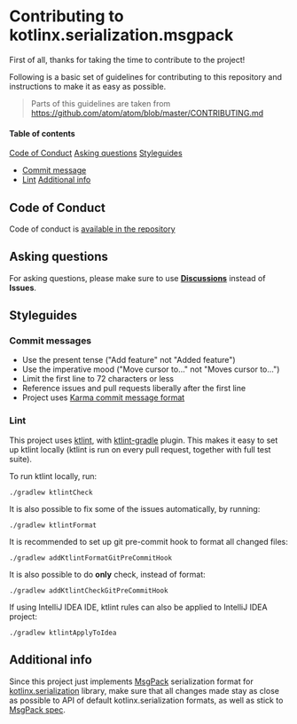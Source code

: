# Contributing to kotlinx.serialization.msgpack

First of all, thanks for taking the time to contribute to the project!

Following is a basic set of guidelines for contributing to this repository and instructions to make it as easy as possible.

> Parts of this guidelines are taken from https://github.com/atom/atom/blob/master/CONTRIBUTING.md

#### Table of contents

[Code of Conduct](#code-of-conduct)
[Asking questions](#asking-questions)
[Styleguides](#styleguides)
 - [Commit message](#commit-messages)
 - [Lint](#lint)
[Additional info](#additional-info)

## Code of Conduct

Code of conduct is [available in the repository](CODE_OF_CONDUCT.md)

## Asking questions

For asking questions, please make sure to use [**Discussions**](https://github.com/esensar/kotlinx-serialization-msgpack/discussions) instead of **Issues**.

## Styleguides

### Commit messages
 - Use the present tense ("Add feature" not "Added feature")
 - Use the imperative mood ("Move cursor to..." not "Moves cursor to...")
 - Limit the first line to 72 characters or less
 - Reference issues and pull requests liberally after the first line
 - Project uses [Karma commit message format](http://karma-runner.github.io/6.0/dev/git-commit-msg.html)

### Lint

This project uses [ktlint](https://ktlint.github.io/), with [ktlint-gradle](https://github.com/JLLeitschuh/ktlint-gradle) plugin. This makes it easy to set up ktlint locally (ktlint is run on every pull request, together with full test suite).

To run ktlint locally, run:
```
./gradlew ktlintCheck
```

It is also possible to fix some of the issues automatically, by running:
```
./gradlew ktlintFormat
```

It is recommended to set up git pre-commit hook to format all changed files:
```
./gradlew addKtlintFormatGitPreCommitHook
```

It is also possible to do **only** check, instead of format:
```
./gradlew addKtlintCheckGitPreCommitHook
```

If using IntelliJ IDEA IDE, ktlint rules can also be applied to IntelliJ IDEA project:
```
./gradlew ktlintApplyToIdea
```

## Additional info

Since this project just implements [MsgPack](https://msgpack.org/) serialization format for [kotlinx.serialization](https://github.com/Kotlin/kotlinx.serialization) library, make sure that all changes made stay as close as possible to API of default kotlinx.serialization formats, as well as stick to [MsgPack spec](https://github.com/msgpack/msgpack/blob/master/spec.md).
